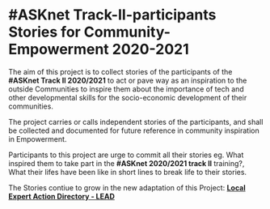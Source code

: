 # #ASKnet Track-II-participants Stories for Community-Empowerment 2020-2021
The aim of this project is to collect stories of the participants of the **#ASKnet Track II 2020/2021** to act or pave way as an inspiration to the outside Communities to inspire them about the importance of tech and other developmental skills for the socio-economic development of their communities.


The project carries or calls independent stories of the participants, and shall be collected and documented for future reference in community inspiration in Empowerment.

Participants to this project are urge to commit all their stories eg. What inspired them to take part in the **#ASKnet 2020/2021 track ll** training?, What their lifes have been like in short lines to break life to their stories.


The Stories contiue to grow in the new adaptation of this Project: [**Local Expert Action Directory - LEAD**](https://github.com/ASKnetCommunity/LEAD)
